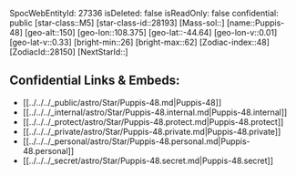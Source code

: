 ﻿---
location: [-44.64,108.375,150]
type: Station
tags:
- astro/Star

---
SpocWebEntityId: 27336
isDeleted: false
isReadOnly: false
confidential: public
[star-class::M5]
[star-class-id::28193]
[Mass-sol::]
[name::Puppis-48]
[geo-alt::150]
[geo-lon::108.375]
[geo-lat::-44.64]
[geo-lon-v::0.01]
[geo-lat-v::0.33]
[bright-min::26]
[bright-max::62]
[Zodiac-index::48]
[ZodiacId::28150]
[NextStarId::]



## Confidential Links & Embeds: 
- [[../../../_public/astro/Star/Puppis-48.md|Puppis-48]] 
- [[../../../_internal/astro/Star/Puppis-48.internal.md|Puppis-48.internal]] 
- [[../../../_protect/astro/Star/Puppis-48.protect.md|Puppis-48.protect]] 
- [[../../../_private/astro/Star/Puppis-48.private.md|Puppis-48.private]] 
- [[../../../_personal/astro/Star/Puppis-48.personal.md|Puppis-48.personal]] 
- [[../../../_secret/astro/Star/Puppis-48.secret.md|Puppis-48.secret]] 
